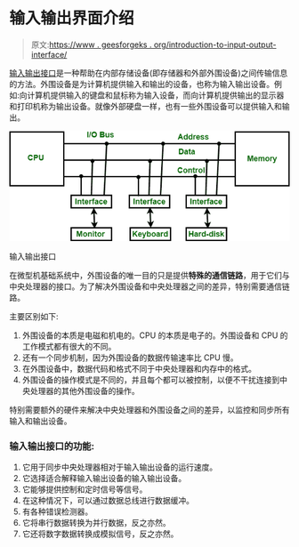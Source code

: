 # 输入输出界面介绍

> 原文:[https://www . geesforgeks . org/introduction-to-input-output-interface/](https://www.geeksforgeeks.org/introduction-to-input-output-interface/)

[输入输出接口](https://www.geeksforgeeks.org/structure-of-input-output-interface/)是一种帮助在内部存储设备(即存储器和外部外围设备)之间传输信息的方法。外围设备是为计算机提供输入和输出的设备，也称为输入输出设备。例如:向计算机提供输入的键盘和鼠标称为输入设备，而向计算机提供输出的显示器和打印机称为输出设备。就像外部硬盘一样，也有一些外围设备可以提供输入和输出。

![](img/91f836c7daa555c9b0d9ec578165cbdb.png)

输入输出接口

在微型机基础系统中，外围设备的唯一目的只是提供**特殊的通信链路**，用于它们与中央处理器的接口。为了解决外围设备和中央处理器之间的差异，特别需要通信链路。

主要区别如下:

1.  外围设备的本质是电磁和机电的。CPU 的本质是电子的。外围设备和 CPU 的工作模式都有很大的不同。
2.  还有一个同步机制，因为外围设备的数据传输速率比 CPU 慢。
3.  在外围设备中，数据代码和格式不同于中央处理器和内存中的格式。
4.  外围设备的操作模式是不同的，并且每个都可以被控制，以便不干扰连接到中央处理器的其他外围设备的操作。

特别需要额外的硬件来解决中央处理器和外围设备之间的差异，以监控和同步所有输入和输出设备。

### 输入输出接口的功能:

1.  它用于同步中央处理器相对于输入输出设备的运行速度。
2.  它选择适合解释输入输出设备的输入输出设备。
3.  它能够提供控制和定时信号等信号。
4.  在这种情况下，可以通过数据总线进行数据缓冲。
5.  有各种错误检测器。
6.  它将串行数据转换为并行数据，反之亦然。
7.  它还将数字数据转换成模拟信号，反之亦然。